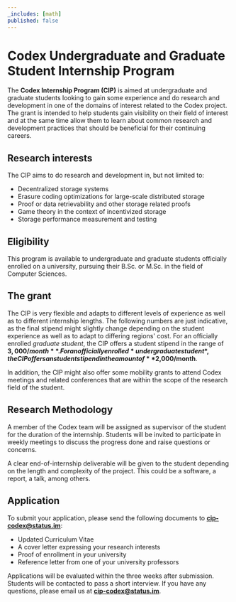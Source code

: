 ```yaml
---
_includes: [math]
published: false
---
```

# Codex Undergraduate and Graduate Student Internship Program



The **Codex Internship Program (CIP)** is aimed at undergraduate and graduate students looking to gain some experience and do research and development in one of the domains of interest related to the Codex project. The grant is intended to help students gain visibility on their field of interest and at the same time allow them to learn about common research and development practices that should be beneficial for their continuing careers.

## Research interests

The CIP aims to do research and development in, but not limited to:

 * Decentralized storage systems
 * Erasure coding optimizations for large-scale distributed storage
 * Proof or data retrievability and other storage related proofs
 * Game theory in the context of incentivized storage
 * Storage performance measurement and testing

## Eligibility 

This program is available to undergraduate and graduate students officially enrolled on a university, pursuing their B.Sc. or M.Sc. in the field of Computer Sciences.

## The grant

The CIP is very flexible and adapts to different levels of experience as well as to different internship lengths. The following numbers are just indicative, as the final stipend might slightly change depending on the student experience as well as to adapt to differing regions' cost. For an officially enrolled *graduate student*, the CIP offers a student stipend in the range of **$3,000/month**. For an officially enrolled *undergraduate student*, the CIP offers an student stipend in the amount of **$2,000/month**. 

In addition, the CIP might also offer some mobility grants to attend Codex meetings and related conferences that are within the scope of the research field of the student.

## Research Methodology

A member of the Codex team will be assigned as supervisor of the student for the duration of the internship. Students will be invited to participate in weekly meetings to discuss the progress done and raise questions or concerns. 

A clear end-of-internship deliverable will be given to the student depending on the length and complexity of the project. This could be a software, a report, a talk, among others.

## Application

To submit your application, please send the following documents to **cip-codex@status.im**:

 * Updated Curriculum Vitae
 * A cover letter expressing your research interests
 * Proof of enrollment in your university
 * Reference letter from one of your university professors

Applications will be evaluated within the three weeks after submission. Students will be contacted to pass a short interview. If you have any questions, please email us at **cip-codex@status.im**.
